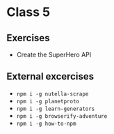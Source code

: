 # Class 5

## Exercises
  - Create the SuperHero API

## External excercises
 - `npm i -g nutella-scrape`
 - `npm i -g planetproto`
 - `npm i -g learn-generators`
 - `npm i -g browserify-adventure`
 - `npm i -g how-to-npm`
 
